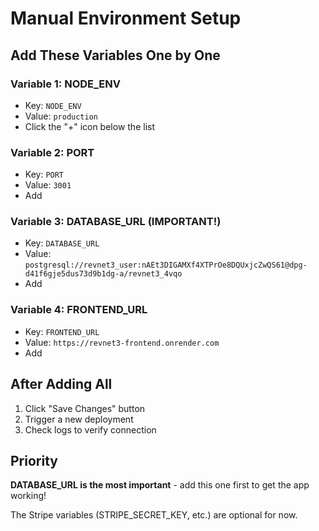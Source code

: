 # Manual Environment Setup

## Add These Variables One by One

### Variable 1: NODE_ENV
- Key: `NODE_ENV`
- Value: `production`
- Click the "+" icon below the list

### Variable 2: PORT
- Key: `PORT`
- Value: `3001`
- Add

### Variable 3: DATABASE_URL (IMPORTANT!)
- Key: `DATABASE_URL`
- Value: `postgresql://revnet3_user:nAEt3DIGAMXf4XTPrOe8DQUxjcZwQS61@dpg-d41f6gje5dus73d9b1dg-a/revnet3_4vqo`
- Add

### Variable 4: FRONTEND_URL
- Key: `FRONTEND_URL`
- Value: `https://revnet3-frontend.onrender.com`
- Add

## After Adding All

1. Click "Save Changes" button
2. Trigger a new deployment
3. Check logs to verify connection

## Priority

**DATABASE_URL is the most important** - add this one first to get the app working!

The Stripe variables (STRIPE_SECRET_KEY, etc.) are optional for now.

